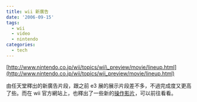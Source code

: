 ```yaml
---
title: wii 新廣告
date: '2006-09-15'
tags:
  - wii
  - video
  - nintendo
categories:
  - tech
---
```

[http://www.nintendo.co.jp/wii/topics/wii\_preview/movie/lineup.html](http://www.nintendo.co.jp/wii/topics/wii_preview/movie/lineup.html)  
  
由任天堂釋出的新廣告片段，跟之前 e3 展的展示片段差不多，不過完成度又更高了些。而在 wii 官方網站上，也釋出了一些新的[操作影片](http://wii.com/jp/movies/wiimenu/)，可以前往看看。